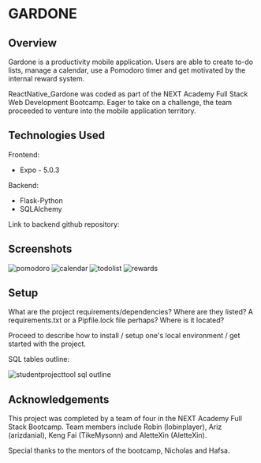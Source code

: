 # GARDONE 

## Overview
Gardone is a productivity mobile application. Users are able to create to-do lists, manage a calendar, use a Pomodoro timer and get motivated by the internal reward system. 

ReactNative_Gardone was coded as part of the NEXT Academy Full Stack Web Development Bootcamp. Eager to take on a challenge, the team proceeded to venture into the mobile application territory. 

## Technologies Used
Frontend: 
- Expo - 5.0.3

Backend: 
- Flask-Python
- SQLAlchemy 

Link to backend github repository: 

## Screenshots

![pomodoro](https://user-images.githubusercontent.com/76623233/126254567-55d305c3-0ec8-4ff2-918d-27b191404ed6.JPG)
![calendar](https://user-images.githubusercontent.com/76623233/126254613-9a0d8802-d797-4ddc-875b-bd885f5a1229.JPG)
![todolist](https://user-images.githubusercontent.com/76623233/126254619-c91065e4-1e50-4f2f-bc5d-9d43071c22c2.JPG)
![rewards](https://user-images.githubusercontent.com/76623233/126254623-6cec2207-39f5-462f-ac85-047da2f9f01c.JPG)


## Setup
What are the project requirements/dependencies? Where are they listed? A requirements.txt or a Pipfile.lock file perhaps? Where is it located?

Proceed to describe how to install / setup one's local environment / get started with the project.

SQL tables outline:

![studentprojecttool sql outline](https://user-images.githubusercontent.com/76623233/126255296-49a06fe8-05e9-4348-a796-4f6e07878c2d.JPG)


## Acknowledgements
This project was completed by a team of four in the NEXT Academy Full Stack Bootcamp. Team members include Robin (lobinplayer), Ariz (arizdanial), Keng Fai (TikeMysonn) and AletteXin (AletteXin). 

Special thanks to the mentors of the bootcamp, Nicholas and Hafsa. 
